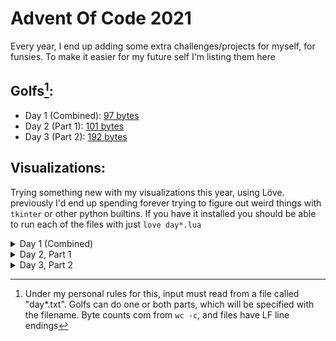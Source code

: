 # Advent Of Code 2021

Every year, I end up adding some extra challenges/projects for myself, for funsies. To make it easier for my future self I'm listing them here
## Golfs[^1]:
- Day 1 (Combined): [97 bytes](day1/day1golf.py)
- Day 2 (Part 1): [101 bytes](day2/day2golf.py)
- Day 3 (Part 2): [192 bytes](day3/day3golf.py)

[^1]: Under my personal rules for this, input must read from a file called "day\*.txt". Golfs can do one or both parts, which will be specified with the filename. Byte counts com from `wc -c`, and files have LF line endings
## Visualizations:
Trying something new with my visualizations this year, using Löve.
previously I'd end up spending forever trying to
figure out weird things with `tkinter` or other
python builtins.
If you have it installed you should be able to run each of the files with just `love day*.lua`
<details>
  <summary>Day 1 (Combined)</summary>
  <p>
    
  ### [Code](day1/main.lua)
    
  ![day 1 screenshot](assets/day1graphic.jpg?raw=true)
  </p>
</details>
<details>
  <summary>Day 2, Part 1</summary>
  <p>
    
  ### [Code](day2/main.lua)
    
  ![day 2 screenshot](assets/day2graphic.jpg?raw=true)
  </p>
</details>

<details>
  <summary>Day 3, Part 2</summary>
  <p>
    
  ### [Code](day3/main.lua)
    
  <!-- ![day 2 screenshot](assets/day2graphic.jpg?raw=true) -->
  </p>
</details>